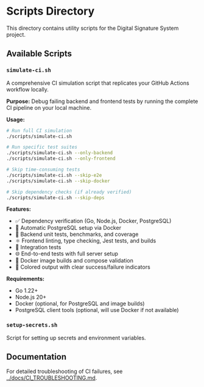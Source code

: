 # Scripts Directory

This directory contains utility scripts for the Digital Signature System project.

## Available Scripts

### `simulate-ci.sh`

A comprehensive CI simulation script that replicates your GitHub Actions workflow locally.

**Purpose:** Debug failing backend and frontend tests by running the complete CI pipeline on your local machine.

**Usage:**
```bash
# Run full CI simulation
./scripts/simulate-ci.sh

# Run specific test suites
./scripts/simulate-ci.sh --only-backend
./scripts/simulate-ci.sh --only-frontend

# Skip time-consuming tests
./scripts/simulate-ci.sh --skip-e2e
./scripts/simulate-ci.sh --skip-docker

# Skip dependency checks (if already verified)
./scripts/simulate-ci.sh --skip-deps
```

**Features:**
- ✅ Dependency verification (Go, Node.js, Docker, PostgreSQL)
- 🐘 Automatic PostgreSQL setup via Docker
- 🧪 Backend unit tests, benchmarks, and coverage
- ⚛️ Frontend linting, type checking, Jest tests, and builds
- 🔗 Integration tests
- 🌐 End-to-end tests with full server setup
- 🐳 Docker image builds and compose validation
- 🎨 Colored output with clear success/failure indicators

**Requirements:**
- Go 1.22+
- Node.js 20+
- Docker (optional, for PostgreSQL and image builds)
- PostgreSQL client tools (optional, will use Docker if not available)

### `setup-secrets.sh`

Script for setting up secrets and environment variables.

## Documentation

For detailed troubleshooting of CI failures, see [../docs/CI_TROUBLESHOOTING.md](../docs/CI_TROUBLESHOOTING.md).